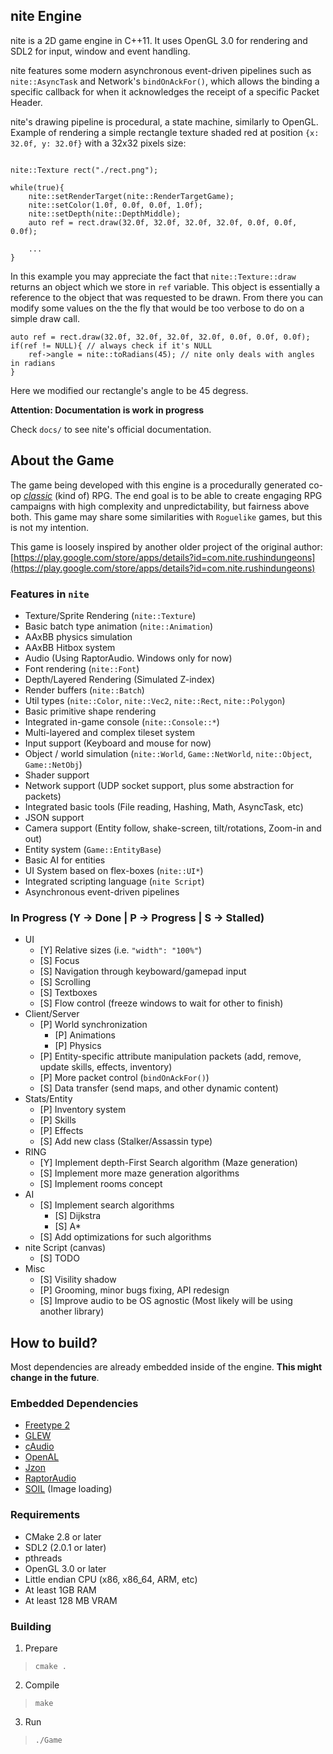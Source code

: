 nite Engine
----------

nite is a 2D game engine in C++11. It uses OpenGL 3.0 for rendering and SDL2 for input, window and event handling.

nite features some modern asynchronous event-driven pipelines such as `nite::AsyncTask` and Network's `bindOnAckFor()`,
which allows the binding a specific callback for when it acknowledges the receipt of a specific Packet Header.

nite's drawing pipeline is procedural, a state machine, similarly to OpenGL. Example of rendering a simple rectangle texture shaded red at position `{x: 32.0f, y: 32.0f}` with a 32x32 pixels size:

```
    
nite::Texture rect("./rect.png");

while(true){
    nite::setRenderTarget(nite::RenderTargetGame);
    nite::setColor(1.0f, 0.0f, 0.0f, 1.0f);
    nite::setDepth(nite::DepthMiddle);
    auto ref = rect.draw(32.0f, 32.0f, 32.0f, 32.0f, 0.0f, 0.0f, 0.0f);

    ...
}

```

In this example you may appreciate the fact that `nite::Texture::draw` returns an object which we store in `ref` variable. This object is essentially a reference to the object that was requested to be drawn. From there you can modify some values
on the the fly that would be too verbose to do on a simple draw call.

```
auto ref = rect.draw(32.0f, 32.0f, 32.0f, 32.0f, 0.0f, 0.0f, 0.0f);
if(ref != NULL){ // always check if it's NULL
    ref->angle = nite::toRadians(45); // nite only deals with angles in radians
}
```

Here we modified our rectangle's angle to be 45 degress.

**Attention: Documentation is work in progress**

Check `docs/` to see nite's official documentation.

About the Game
--------------
The game being developed with this engine is a procedurally generated co-op _[classic](http://crpg.urbanup.com/4099770#)_ (kind of) RPG. The end goal is to be able to create engaging RPG campaigns with high complexity and unpredictability, but fairness above both. This game may share some similarities with `Roguelike` games, but this is not my intention. 

This game is loosely inspired by another older project of the original author: [https://play.google.com/store/apps/details?id=com.nite.rushindungeons](https://play.google.com/store/apps/details?id=com.nite.rushindungeons)


### Features in `nite`
- Texture/Sprite Rendering (`nite::Texture`)
- Basic batch type animation (`nite::Animation`)
- AAxBB physics simulation
- AAxBB Hitbox system
- Audio (Using RaptorAudio. Windows only for now)
- Font rendering (`nite::Font`) 
- Depth/Layered Rendering (Simulated Z-index)
- Render buffers (`nite::Batch`)
- Util types (`nite::Color`, `nite::Vec2`, `nite::Rect`, `nite::Polygon`)
- Basic primitive shape rendering
- Integrated in-game console (`nite::Console::*`)
- Multi-layered and complex tileset system
- Input support (Keyboard and mouse for now)
- Object / world simulation (`nite::World`, `Game::NetWorld`, `nite::Object`, `Game::NetObj`)
- Shader support
- Network support (UDP socket support, plus some abstraction for packets)
- Integrated basic tools (File reading, Hashing, Math, AsyncTask, etc)
- JSON support
- Camera support (Entity follow, shake-screen, tilt/rotations, Zoom-in and out)
- Entity system (`Game::EntityBase`)
- Basic AI for entities
- UI System based on flex-boxes (`nite::UI*`)
- Integrated scripting language (`nite Script`)
- Asynchronous event-driven pipelines

### In Progress (Y -> Done | P -> Progress | S -> Stalled)
- UI
    - [Y] Relative sizes (i.e. `"width": "100%"`)
    - [S] Focus
    - [S] Navigation through keyboward/gamepad input
    - [S] Scrolling
    - [S] Textboxes
    - [S] Flow control (freeze windows to wait for other to finish)
- Client/Server
    - [P] World synchronization
        - [P] Animations
        - [P] Physics
    - [P] Entity-specific attribute manipulation packets (add, remove, update skills, effects, inventory)
    - [P] More packet control (`bindOnAckFor()`) 
    - [S] Data transfer (send maps, and other dynamic content)
- Stats/Entity
    - [P] Inventory system
    - [P] Skills
    - [P] Effects
    - [S] Add new class (Stalker/Assassin type)
- RING
    - [Y] Implement depth-First Search algorithm (Maze generation)
    - [S] Implement more maze generation algorithms
    - [S] Implement rooms concept
- AI
    - [S] Implement search algorithms
        - [S] Dijkstra
        - [S] A*
    - [S] Add optimizations for such algorithms
- nite Script (canvas)
    - [S] TODO
- Misc
    - [S] Visility shadow
    - [P] Grooming, minor bugs fixing, API redesign
    - [S] Improve audio to be OS agnostic (Most likely will be using another library)

How to build?
------------

Most dependencies are already embedded inside of the engine. **This might change in the future**.

### Embedded Dependencies
- [Freetype 2](https://www.freetype.org/)
- [GLEW](http://glew.sourceforge.net/)
- [cAudio](https://github.com/R4stl1n/cAudio)
- [OpenAL](https://github.com/kcat/openal-soft)
- [Jzon](https://github.com/Zguy/Jzon)
- [RaptorAudio](https://github.com/Natrox/RaptorAudio)
- [SOIL](https://www.lonesock.net/soil.html) (Image loading)

### Requirements 
- CMake 2.8 or later
- SDL2 (2.0.1 or later)
- pthreads
- OpenGL 3.0 or later
- Little endian CPU (x86, x86_64, ARM, etc)
- At least 1GB RAM
- At least 128 MB VRAM

### Building

1. Prepare
> `cmake .`

2. Compile
> `make`

3. Run
> `./Game`